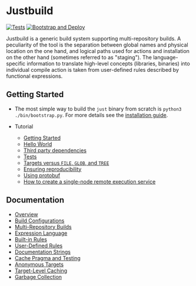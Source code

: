 # Justbuild
[![Tests](../../actions/workflows/tests.yml/badge.svg?branch=github-ci-1.1)](https://github.com/oreiche/justbuild/actions/workflows/tests.yml)
[![Bootstrap and Deploy](../../actions/workflows/deploy.yml/badge.svg?branch=github-ci-1.1)](../../releases)

Justbuild is a generic build system supporting multi-repository
builds. A peculiarity of the tool is the separation between global
names and physical location on the one hand, and logical paths
used for actions and installation on the other hand (sometimes referred to as
"staging"). The language-specific information to translate high-level
concepts (libraries, binaries) into individual compile action is
taken from user-defined rules described by functional expressions.

## Getting Started

* The most simple way to build the `just` binary from scratch
  is `python3 ./bin/bootstrap.py`. For more details see the
  [installation guide](INSTALL.md).

* Tutorial
  - [Getting Started](doc/tutorial/getting-started.org)
  - [Hello World](doc/tutorial/hello-world.org)
  - [Third party dependencies](doc/tutorial/third-party-software.org)
  - [Tests](doc/tutorial/tests.org)
  - [Targets versus `FILE`, `GLOB`, and `TREE`](doc/tutorial/target-file-glob-tree.org)
  - [Ensuring reproducibility](doc/tutorial/rebuild.org)
  - [Using protobuf](doc/tutorial/proto.org)
  - [How to create a single-node remote execution service](doc/tutorial/just-execute.org)

## Documentation

- [Overview](doc/concepts/overview.org)
- [Build Configurations](doc/concepts/configuration.org)
- [Multi-Repository Builds](doc/concepts/multi-repo.org)
- [Expression Language](doc/concepts/expressions.org)
- [Built-in Rules](doc/concepts/built-in-rules.org)
- [User-Defined Rules](doc/concepts/rules.org)
- [Documentation Strings](doc/concepts/doc-strings.org)
- [Cache Pragma and Testing](doc/concepts/cache-pragma.org)
- [Anonymous Targets](doc/concepts/anonymous-targets.org)
- [Target-Level Caching](doc/concepts/target-cache.org)
- [Garbage Collection](doc/concepts/garbage.org)

